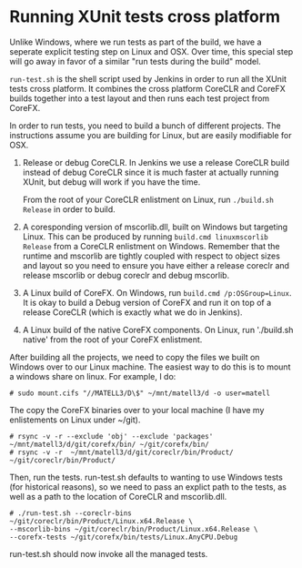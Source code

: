 # Running XUnit tests cross platform

Unlike Windows, where we run tests as part of the build, we have a seperate
explicit testing step on Linux and OSX.  Over time, this special step will go
away in favor of a similar "run tests during the build" model.

`run-test.sh` is the shell script used by Jenkins in order to run all the XUnit
tests cross platform. It combines the cross platform CoreCLR and CoreFX builds
together into a test layout and then runs each test project from CoreFX.

In order to run tests, you need to build a bunch of different projects.  The
instructions assume you are building for Linux, but are easily modifiable for OSX.

1. Release or debug CoreCLR.  In Jenkins we use a release CoreCLR build instead
   of debug CoreCLR since it is much faster at actually running XUnit, but debug
   will work if you have the time.

   From the root of your CoreCLR enlistment on Linux, run `./build.sh Release` in
   order to build.
2. A coresponding version of mscorlib.dll, built on Windows but targeting
   Linux.  This can be produced by running `build.cmd linuxmscorlib Release` from
   a CoreCLR enlistment on Windows.  Remember that the runtime and mscorlib are
   tightly coupled with respect to object sizes and layout so you need to ensure
   you have either a release coreclr and release mscorlib or debug coreclr and
   debug mscorlib.
3. A Linux build of CoreFX.  On Windows, run `build.cmd /p:OSGroup=Linux`.  It
   is okay to build a Debug version of CoreFX and run it on top of a release
   CoreCLR (which is exactly what we do in Jenkins).
4. A Linux build of the native CoreFX components.  On Linux, run './build.sh native' from
   the root of your CoreFX enlistment.

After building all the projects, we need to copy the files we built on Windows
over to our Linux machine.  The easiest way to do this is to mount a windows
share on linux.  For example, I do:

```
# sudo mount.cifs "//MATELL3/D\$" ~/mnt/matell3/d -o user=matell
```

The copy the CoreFX binaries over to your local machine (I have my enlistements
on Linux under ~/git).

```
# rsync -v -r --exclude 'obj' --exclude 'packages' ~/mnt/matell3/d/git/corefx/bin/ ~/git/corefx/bin/
# rsync -v -r  ~/mnt/matell3/d/git/coreclr/bin/Product/ ~/git/coreclr/bin/Product/
```

Then, run the tests.  run-test.sh defaults to wanting to use Windows tests (for
historical reasons), so we need to pass an explict path to the tests, as well as
a path to the location of CoreCLR and mscorlib.dll.

```
# ./run-test.sh --coreclr-bins ~/git/coreclr/bin/Product/Linux.x64.Release \
--mscorlib-bins ~/git/coreclr/bin/Product/Linux.x64.Release \
--corefx-tests ~/git/corefx/bin/tests/Linux.AnyCPU.Debug
```

run-test.sh should now invoke all the managed tests.
